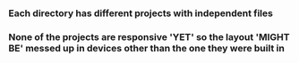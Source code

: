 ### Each directory has different projects with independent files

### None of the projects are responsive 'YET' so the layout 'MIGHT BE' messed up in devices other than the one they were built in
